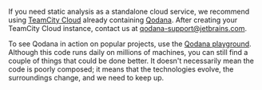 [//]: # (title: Qodana as a Service)

If you need static analysis as a standalone cloud service, we recommend using 
[TeamCity Cloud](https://www.jetbrains.com/teamcity/cloud/) already containing [Qodana](teamcity.md). After creating 
your TeamCity Cloud instance, contact us at 
[qodana-support@jetbrains.com](mailto:qodana-support@jetbrains.com).

To see Qodana in action on popular projects, use the [Qodana playground](https://qodana.teamcity.com). Although this 
code runs daily on millions of machines, you can still find a couple of things that could be done better. It doesn't 
necessarily mean the code is poorly composed; it means that the technologies evolve, the surroundings change, and we 
need to keep up.